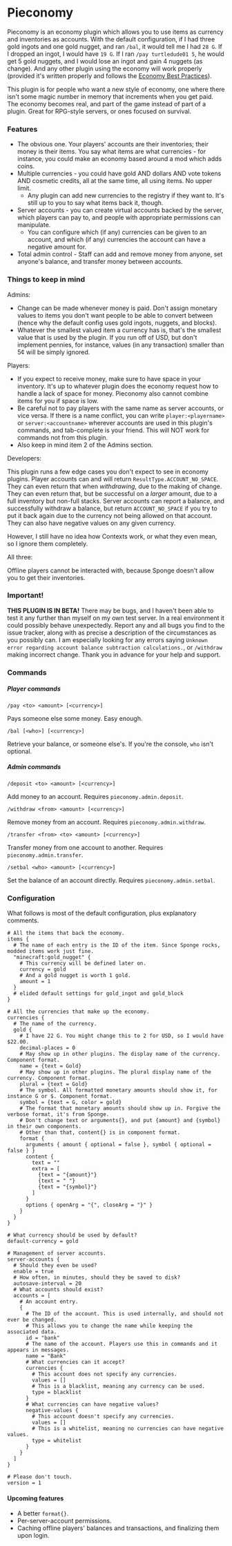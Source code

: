 # Pieconomy

Pieconomy is an economy plugin which allows you to use items as currency and inventories as accounts. With the default
configuration, if I had three gold ingots and one gold nugget, and ran `/bal`, it would tell me I had `28 G`. If I 
dropped an ingot, I would have `19 G`. If I ran `/pay turtledude01 5`, he would get 5 gold nuggets, and I would lose an
ingot and gain 4 nuggets (as change). And any other plugin using the economy will work properly (provided it's written
properly and follows the [Economy Best Practices][1]).

This plugin is for people who want a new style of economy, one where there isn't some magic number in memory that
increments when you get paid. The economy becomes real, and part of the game instead of part of a plugin. Great for
RPG-style servers, or ones focused on survival.

### Features

* The obvious one. Your players' accounts are their inventories; their money is their items. You say what items are what
  currencies - for instance, you could make an economy based around a mod which adds coins.
* Multiple currencies - you could have gold AND dollars AND vote tokens AND cosmetic credits, all at the same time, all
  using items. No upper limit.
    * Any plugin can add new currencies to the registry if they want to. It's still up to you to say what items back it,
     though.
* Server accounts - you can create virtual accounts backed by the server, which players can pay to, and people with
  appropriate permissions can manipulate.
    * You can configure which (if any) currencies can be given to an account, and which (if any) currencies the account
      can have a negative amount for.
* Total admin control - Staff can add and remove money from anyone, set anyone's balance, and transfer money between 
  accounts. 
  
### Things to keep in mind

Admins:

* Change can be made whenever money is paid. Don't assign monetary values to items you don't want people to be able to
  convert between (hence why the default config uses gold ingots, nuggets, and blocks).
* Whatever the smallest valued item a currency has is, that's the smallest value that is used by the plugin. If you run
  off of USD, but don't implement pennies, for instance, values (in any transaction) smaller than 5&cent; will be simply
  ignored.
  
Players:

* If you expect to receive money, make sure to have space in your inventory. It's up to whatever plugin does the
  economy request how to handle a lack of space for money. Pieconomy also cannot combine items for you if space is low.
* Be careful not to pay players with the same name as server accounts, or vice versa. If there is a name conflict,
  you can write `player:<playername>` or `server:<accountname>` wherever accounts are used in this plugin's commands,
  and tab-complete is your friend. This will NOT work for commands not from this plugin.
* Also keep in mind item 2 of the Admins section.

Developers:

This plugin runs a few edge cases you don't expect to see in economy plugins. Player accounts can and will return
`ResultType.ACCOUNT_NO_SPACE`. They can even return that when _withdrawing_, due to the making of change. They can even
return that, but be successful on a _larger_ amount, due to a full inventory but non-full stacks. Server accounts can
report a balance, and successfully withdraw a balance, but return `ACCOUNT_NO_SPACE` if you try to put it
back again due to the currency not being allowed on that account. They can also have negative values on any given
currency.

However, I still have no idea how Contexts work, or what they even mean, so I ignore them completely.

All three:

Offline players cannot be interacted with, because Sponge doesn't allow you to get their inventories.

### Important!

**THIS PLUGIN IS IN BETA!** There may be bugs, and I haven't been able to test it any further than myself on my own
test server. In a real environment it could possibly behave unexpectedly. Report any and all bugs you find to the issue
tracker, along with as precise a description of the circumstances as you possibly can. I am especially looking for any
errors saying `Unknown error regarding account balance subtraction calculations.`, or `/withdraw` making incorrect
change. Thank you in advance for your help and support.

### Commands

##### Player commands

`/pay <to> <amount> [<currency>]`

Pays someone else some money. Easy enough.

`/bal [<who>] [<currency>]`

Retrieve your balance, or someone else's. If you're the console, `who` isn't optional.

##### Admin commands

`/deposit <to> <amount> [<currency>]`

Add money to an account. Requires `pieconomy.admin.deposit`.

`/withdraw <from> <amount> [<currency>]`

Remove money from an account. Requires `pieconomy.admin.withdraw`.

`/transfer <from> <to> <amount> [<currency>]`

Transfer money from one account to another. Requires `pieconomy.admin.transfer`.

`/setbal <who> <amount> [<currency>]`

Set the balance of an account directly. Requires `pieconomy.admin.setbal`.
  
### Configuration

What follows is most of the default configuration, plus explanatory comments.

```hocon
# All the items that back the economy.
items {
  # The name of each entry is the ID of the item. Since Sponge rocks, modded items work just fine.
  "minecraft:gold_nugget" {
    # This currency will be defined later on.
    currency = gold
    # And a gold nugget is worth 1 gold.
    amount = 1
  }
  # elided default settings for gold_ingot and gold_block
}

# All the currencies that make up the economy.
currencies {
  # The name of the currency.
  gold {
    # I have 22 G. You might change this to 2 for USD, so I would have $22.00.
    decimal-places = 0
    # May show up in other plugins. The display name of the currency. Component format.
    name = {text = Gold}
    # May show up in other plugins. The plural display name of the currency. Component format.
    plural = {text = Gold}
    # The symbol. All formatted monetary amounts should show it, for instance G or $. Component format.
    symbol = {text = G, color = gold}
    # The format that monetary amounts should show up in. Forgive the verbose format, it's from Sponge.
    # Don't change text or arguments{}, and put {amount} and {symbol} in their own components.
    # Other than that, content{} is in component format.
    format {
      arguments { amount { optional = false }, symbol { optional = false } }
      content {
        text = ""
        extra = [
          {text = "{amount}"}
          {text = " "}
          {text = "{symbol}"}
        ]
      }
      options { openArg = "{", closeArg = "}" }
    }
  }
}

# What currency should be used by default?
default-currency = gold

# Management of server accounts.
server-accounts {
  # Should they even be used?
  enable = true
  # How often, in minutes, should they be saved to disk?
  autosave-interval = 20
  # What accounts should exist?
  accounts = [
    # An account entry.
    {
      # The ID of the account. This is used internally, and should not ever be changed.
      # This allows you to change the name while keeping the associated data.
      id = "bank"
      # The name of the account. Players use this in commands and it appears in messages.
      name = "Bank"
      # What currencies can it accept?
      currencies {
        # This account does not specify any currencies.
        values = []
        # This is a blacklist, meaning any currency can be used.
        type = blacklist
      }
      # What currencies can have negative values?
      negative-values {
        # This account doesn't specify any currencies.
        values = []
        # This is a whitelist, meaning no currencies can have negative values.
        type = whitelist
      }
    }
  ]
}

# Please don't touch.
version = 1
```

#### Upcoming features

* A better `format{}`.
* Per-server-account permissions.
* Caching offline players' balances and transactions, and finalizing them upon login.

[1]: https://docs.spongepowered.org/stable/en/plugin/economy/practices.html